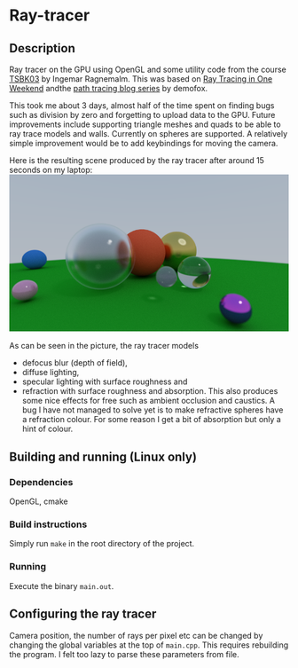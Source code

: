 # Ray-tracer
## Description
Ray tracer on the GPU using OpenGL and some utility code from the course [TSBK03](https://computer-graphics.se/TSBK03/) by Ingemar Ragnemalm. This was based on [Ray Tracing in One Weekend](https://raytracing.github.io/books/RayTracingInOneWeekend.html) andthe [path tracing blog series](https://blog.demofox.org/2020/05/25/casual-shadertoy-path-tracing-1-basic-camera-diffuse-emissive/) by demofox. 

This took me about 3 days, almost half of the time spent on finding bugs such as division by zero and forgetting to upload data to the GPU. Future improvements include supporting triangle meshes and quads to be able to ray trace models and walls. Currently on spheres are supported. A relatively simple improvement would be to add keybindings for moving the camera.

Here is the resulting scene produced by the ray tracer after around 15 seconds on my laptop:
![Simple but cool scene](result.png)

As can be seen in the picture, the ray tracer models
 - defocus blur (depth of field),
 - diffuse lighting,
 - specular lighting with surface roughness and
 - refraction with surface roughness and absorption.
This also produces some nice effects for free such as ambient occlusion and caustics. A bug I have not managed to solve yet is to make refractive spheres have a refraction colour. For some reason I get a bit of absorption but only a hint of colour.

## Building and running (Linux only)
### Dependencies 
OpenGL, cmake

### Build instructions
Simply run `make` in the root directory of the project.

### Running
Execute the binary `main.out`.

## Configuring the ray tracer
Camera position, the number of rays per pixel etc can be changed by changing the global variables at the top of `main.cpp`. This requires rebuilding the program. I felt too lazy to parse these parameters from file.
